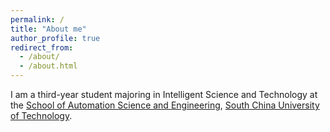 ```yaml
---
permalink: /
title: "About me"
author_profile: true
redirect_from: 
  - /about/
  - /about.html
---
```


I am a third-year student majoring in Intelligent Science and Technology at the [School of Automation Science and Engineering](https://www.scut.edu.cn/automation/), [South China University of Technology](https://www.scut.edu.cn).
